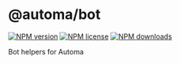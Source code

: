 # @automa/bot

[![NPM version](https://img.shields.io/npm/v/@automa/bot)](https://npmjs.com/package/@automa/bot)
[![NPM license](https://img.shields.io/npm/l/@automa/bot)](https://npmjs.com/package/@automa/bot)
[![NPM downloads](https://img.shields.io/npm/dm/@automa/bot)](https://npmjs.com/package/@automa/bot)

Bot helpers for Automa
